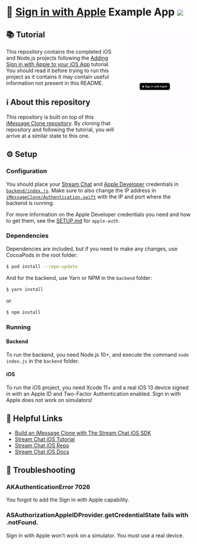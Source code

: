 #  [Sign in with Apple](https://developer.apple.com/sign-in-with-apple/) Example App [![](https://img.shields.io/twitter/url?url=https%3A%2F%2Fgithub.com%2FGetStream%2Fsign-in-with-apple-swift-example)](https://twitter.com/intent/tweet?text=Want%20to%20implement%20Sign%20in%20with%20Apple%20in%20your%20iOS%20app%3F%20Learn%20how%3A&url=https%3A%2F%2Fgithub.com%2FGetStream%2Fsign-in-with-apple-swift-example)

<img align="right" src="meta/anim.gif" width="40%" />

## 📚 Tutorial

This repository contains the completed iOS and Node.js projects following the [Adding Sign in with Apple to your iOS App](https://getstream.io/blog/sign-in-with-apple-swift/) tutorial. You should read it before trying to run this project as it contains it may contain useful information not present in this README.

## ℹ️ About this repository

This repository is built on top of this [iMessage Clone repository](https://github.com/getstream/stream-imessage-clone). By cloning that repository and following the tutorial, you will arrive at a similar state to this one.

## ⚙️ Setup

### Configuration

You should place your [Stream Chat](https://getstream.io/chat) and [Apple Developer](https://developer.apple.com) credentials in [`backend/index.js`](backend/index.js#L7-L16). Make sure to also change the IP address in [`iMessageClone/Authentication.swift`](iMessageClone/Authentication.swift#L39) with the IP and port where the backend is running.

For more information on the Apple Developer credentials you need and how to get them, see the [SETUP.md](https://github.com/ananay/apple-auth/blob/master/SETUP.md) for `apple-auth`.

### Dependencies

Dependencies are included, but if you need to make any changes, use CocoaPods in the root folder:

```bash
$ pod install --repo-update
```

And for the backend, use Yarn or NPM in the `backend` folder:

```bash
$ yarn install
```
or

```bash
$ npm install
```

### Running

#### Backend
To run the backend, you need Node.js 10+, and execute the command `node index.js` in the `backend` folder.

#### iOS
To run the iOS project, you need Xcode 11+ and a real iOS 13 device signed in with an Apple ID and Two-Factor Authentication enabled. Sign in with Apple does not work on simulators!

## 🔗 Helpful Links

- [Build an iMessage Clone with The Stream Chat iOS SDK](https://getstream.io/blog/build-imessage-clone/)
- [Stream Chat iOS Tutorial](https://getstream.io/tutorials/ios-chat/)
- [Stream Chat iOS Repo](https://github.com/GetStream/stream-chat-swift)
- [Stream Chat iOS Docs](http://getstream.io/chat/docs?language=swift)

## 🔎 Troubleshooting

### AKAuthenticationError 7026
You forgot to add the Sign in with Apple capability.

### ASAuthorizationAppleIDProvider.getCredentialState fails with .notFound.
Sign in with Apple won't work on a simulator. You must use a real device.

